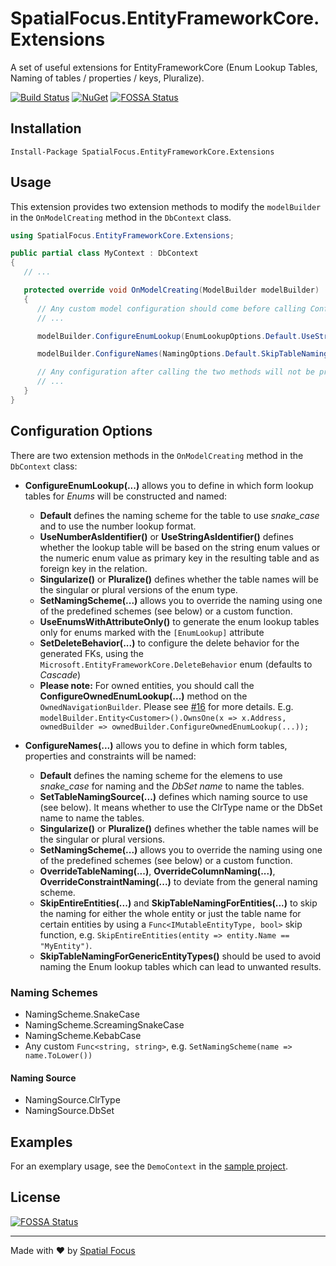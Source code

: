 # SpatialFocus.EntityFrameworkCore.Extensions

A set of useful extensions for EntityFrameworkCore (Enum Lookup Tables, Naming of tables / properties / keys, Pluralize).

[![Build Status](https://spatial-focus.visualstudio.com/EntityFrameworkCore.Extensions/_apis/build/status/EntityFrameworkCore.Extensions-CI)](https://spatial-focus.visualstudio.com/EntityFrameworkCore.Extensions/_build/latest?definitionId=3)
[![NuGet](https://img.shields.io/nuget/v/SpatialFocus.EntityFrameworkCore.Extensions.svg)](https://www.nuget.org/packages/SpatialFocus.EntityFrameworkCore.Extensions/)
[![FOSSA Status](https://app.fossa.com/api/projects/git%2Bgithub.com%2FSpatialFocus%2FEntityFrameworkCore.Extensions.svg?type=shield)](https://app.fossa.com/projects/git%2Bgithub.com%2FSpatialFocus%2FEntityFrameworkCore.Extensions?ref=badge_shield)

## Installation

```console
Install-Package SpatialFocus.EntityFrameworkCore.Extensions
```

## Usage

This extension provides two extension methods to modify the `modelBuilder` in the `OnModelCreating` method in the `DbContext` class.

```csharp
using SpatialFocus.EntityFrameworkCore.Extensions;

public partial class MyContext : DbContext
{
   // ...

   protected override void OnModelCreating(ModelBuilder modelBuilder)
   {
      // Any custom model configuration should come before calling ConfigureEnumLookup and ConfigureNames
      // ...

      modelBuilder.ConfigureEnumLookup(EnumLookupOptions.Default.UseStringAsIdentifier());

      modelBuilder.ConfigureNames(NamingOptions.Default.SkipTableNamingForGenericEntityTypes());

      // Any configuration after calling the two methods will not be processed by this Extension
      // ...
   }
}
```

## Configuration Options

There are two extension methods in the `OnModelCreating` method in the `DbContext` class:

- **ConfigureEnumLookup(...)** allows you to define in which form lookup tables for *Enums* will be constructed and named:

  - **Default** defines the naming scheme for the table to use *snake_case* and to use the number lookup format.
  - **UseNumberAsIdentifier()** or **UseStringAsIdentifier()** defines whether the lookup table will be based on the string enum values or the numeric enum value as primary key in the resulting table and as foreign key in the relation.
  - **Singularize()** or **Pluralize()** defines whether the table names will be the singular or plural versions of the enum type.
  - **SetNamingScheme(...)** allows you to override the naming using one of the predefined schemes (see below) or a custom function.
  - **UseEnumsWithAttributeOnly()** to generate the enum lookup tables only for enums marked with the `[EnumLookup]` attribute
  - **SetDeleteBehavior(...)** to configure the delete behavior for the generated FKs, using the `Microsoft.EntityFrameworkCore.DeleteBehavior` enum (defaults to _Cascade_)
  - **Please note:** For owned entities, you should call the **ConfigureOwnedEnumLookup(...)** method on the `OwnedNavigationBuilder`. Please see [#16](/../../issues/16) for more details. E.g. `modelBuilder.Entity<Customer>().OwnsOne(x => x.Address, ownedBuilder => ownedBuilder.ConfigureOwnedEnumLookup(...));`

- **ConfigureNames(...)** allows you to define in which form tables, properties and constraints will be named:

  - **Default** defines the naming scheme for the elemens to use *snake_case* for naming and the *DbSet name* to name the tables.
  - **SetTableNamingSource(...)** defines which naming source to use (see below). It means whether to use the ClrType name or the DbSet name to name the tables.
  - **Singularize()** or **Pluralize()** defines whether the table names will be the singular or plural versions.
  - **SetNamingScheme(...)** allows you to override the naming using one of the predefined schemes (see below) or a custom function.
  - **OverrideTableNaming(...)**, **OverrideColumnNaming(...)**, **OverrideConstraintNaming(...)** to deviate from the general naming scheme.
  - **SkipEntireEntities(...)** and **SkipTableNamingForEntities(...)** to skip the naming for either the whole entity or just the table name for certain entities by using a `Func<IMutableEntityType, bool>` skip function, e.g. `SkipEntireEntities(entity => entity.Name == "MyEntity")`.
  - **SkipTableNamingForGenericEntityTypes()** should be used to avoid naming the Enum lookup tables which can lead to unwanted results.

### Naming Schemes

- NamingScheme.SnakeCase
- NamingScheme.ScreamingSnakeCase
- NamingScheme.KebabCase
- Any custom `Func<string, string>`, e.g. `SetNamingScheme(name => name.ToLower())`

#### Naming Source

- NamingSource.ClrType
- NamingSource.DbSet

## Examples

For an exemplary usage, see the `DemoContext` in the [sample project](https://github.com/SpatialFocus/SpatialFocus.EntityFrameworkCore.Extensions/tree/master/samples/SpatialFocus.EntityFrameworkCore.Extensions.SQLiteDemo).

## License

[![FOSSA Status](https://app.fossa.com/api/projects/git%2Bgithub.com%2FSpatialFocus%2FEntityFrameworkCore.Extensions.svg?type=large)](https://app.fossa.com/projects/git%2Bgithub.com%2FSpatialFocus%2FEntityFrameworkCore.Extensions?ref=badge_large)

----

Made with :heart: by [Spatial Focus](https://spatial-focus.net/)